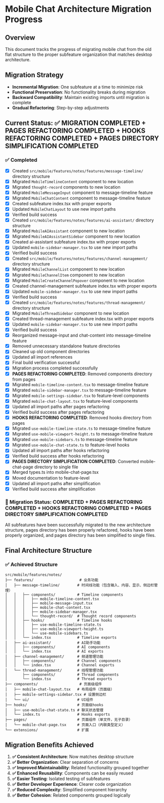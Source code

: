 # Mobile Chat Architecture Migration Progress

## Overview

This document tracks the progress of migrating mobile chat from the old flat structure to the proper subfeature organization that matches desktop architecture.

## Migration Strategy

- **Incremental Migration**: One subfeature at a time to minimize risk
- **Functional Preservation**: No functionality breaks during migration
- **Backward Compatibility**: Maintain existing imports until migration is complete
- **Gradual Refactoring**: Step-by-step adjustments

## Current Status: ✅ MIGRATION COMPLETED + PAGES REFACTORING COMPLETED + HOOKS REFACTORING COMPLETED + PAGES DIRECTORY SIMPLIFICATION COMPLETED

### ✅ Completed

- [x] Created `src/mobile/features/notes/features/message-timeline/` directory structure
- [x] Migrated `MobileTimelineContent` component to new location
- [x] Migrated `thought-record` components to new location
- [x] Migrated `MobileMessageInput` component to message-timeline feature
- [x] Migrated `MobileChatContent` component to message-timeline feature
- [x] Created subfeature index.tsx with proper exports
- [x] Updated `MobileChatLayout` to use new import paths
- [x] Verified build success
- [x] Created `src/mobile/features/notes/features/ai-assistant/` directory structure
- [x] Migrated `MobileAIAssistant` component to new location
- [x] Migrated `MobileAIAssistantSidebar` component to new location
- [x] Created ai-assistant subfeature index.tsx with proper exports
- [x] Updated `mobile-sidebar-manager.tsx` to use new import paths
- [x] Verified build success
- [x] Created `src/mobile/features/notes/features/channel-management/` directory structure
- [x] Migrated `MobileChannelList` component to new location
- [x] Migrated `MobileChannelItem` component to new location
- [x] Migrated `MobileCreateChannelPopover` component to new location
- [x] Created channel-management subfeature index.tsx with proper exports
- [x] Updated `mobile-sidebar-manager.tsx` to use new import paths
- [x] Verified build success
- [x] Created `src/mobile/features/notes/features/thread-management/` directory structure
- [x] Migrated `MobileThreadSidebar` component to new location
- [x] Created thread-management subfeature index.tsx with proper exports
- [x] Updated `mobile-sidebar-manager.tsx` to use new import paths
- [x] Verified build success
- [x] Reorganized message-input and chat-content into message-timeline feature
- [x] Removed unnecessary standalone feature directories
- [x] Cleaned up old component directories
- [x] Updated all import references
- [x] Final build verification successful
- [x] Migration process completed successfully
- [x] **PAGES REFACTORING COMPLETED**: Removed components directory from pages
- [x] Migrated `mobile-timeline-content.tsx` to message-timeline feature
- [x] Migrated `mobile-sidebar-manager.tsx` to message-timeline feature
- [x] Migrated `mobile-settings-sidebar.tsx` to feature-level components
- [x] Migrated `mobile-chat-layout.tsx` to feature-level components
- [x] Updated all import paths after pages refactoring
- [x] Verified build success after pages refactoring
- [x] **HOOKS REFACTORING COMPLETED**: Removed hooks directory from pages
- [x] Migrated `use-mobile-timeline-state.ts` to message-timeline feature
- [x] Migrated `use-mobile-viewport-height.ts` to message-timeline feature
- [x] Migrated `use-mobile-sidebars.ts` to message-timeline feature
- [x] Migrated `use-mobile-chat-state.ts` to feature-level hooks
- [x] Updated all import paths after hooks refactoring
- [x] Verified build success after hooks refactoring
- [x] **PAGES DIRECTORY SIMPLIFICATION COMPLETED**: Converted mobile-chat-page directory to single file
- [x] Merged types.ts into mobile-chat-page.tsx
- [x] Moved documentation to feature-level
- [x] Updated all import paths after simplification
- [x] Verified build success after simplification

### 🎉 Migration Status: COMPLETED + PAGES REFACTORING COMPLETED + HOOKS REFACTORING COMPLETED + PAGES DIRECTORY SIMPLIFICATION COMPLETED

All subfeatures have been successfully migrated to the new architecture structure, pages directory has been properly refactored, hooks have been properly organized, and pages directory has been simplified to single files.

## Final Architecture Structure

### ✅ Achieved Structure

```
src/mobile/features/notes/
├── features/                     # 业务功能
│   ├── message-timeline/        # 时间线功能（包含输入、内容、显示、侧边栏管理）
│   │   ├── components/          # Timeline components
│   │   │   ├── mobile-timeline-content.tsx
│   │   │   ├── mobile-message-input.tsx
│   │   │   ├── mobile-chat-content.tsx
│   │   │   ├── mobile-sidebar-manager.tsx
│   │   │   └── thought-record/  # Thought record components
│   │   ├── hooks/               # Timeline hooks
│   │   │   ├── use-mobile-timeline-state.ts
│   │   │   ├── use-mobile-viewport-height.ts
│   │   │   └── use-mobile-sidebars.ts
│   │   └── index.tsx            # Timeline exports
│   ├── ai-assistant/            # AI助手功能
│   │   ├── components/          # AI components
│   │   └── index.tsx            # AI exports
│   ├── channel-management/      # 频道管理功能
│   │   ├── components/          # Channel components
│   │   └── index.tsx            # Channel exports
│   └── thread-management/       # 线程管理功能
│       ├── components/          # Thread components
│       └── index.tsx            # Thread exports
├── components/                   # 页面级组件
│   ├── mobile-chat-layout.tsx   # 布局组件（页面级）
│   ├── mobile-settings-sidebar.tsx # 设置侧边栏
│   └── ui/                      # UI组件
├── hooks/                       # 页面级hooks
│   ├── use-mobile-chat-state.ts # 聊天状态管理
│   └── index.ts                 # Hooks exports
├── pages/                       # 页面组件（单文件，无子目录）
│   └── mobile-chat-page.tsx     # 页面入口（内联类型定义）
└── extensions/                  # 扩展
```

## Migration Benefits Achieved

1. **✅ Consistent Architecture**: Now matches desktop structure
2. **✅ Better Organization**: Clear separation of concerns
3. **✅ Improved Maintainability**: Related functionality grouped together
4. **✅ Enhanced Reusability**: Components can be easily reused
5. **✅ Easier Testing**: Isolated testing of subfeatures
6. **✅ Better Developer Experience**: Clearer code organization
7. **✅ Reduced Complexity**: Simplified component hierarchy
8. **✅ Better Cohesion**: Related components grouped logically
